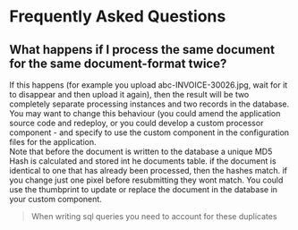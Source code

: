 # Frequently Asked Questions

## What happens if I process the same document for the same document-format twice?

If this happens (for example you upload abc-INVOICE-30026.jpg, wait for it to disappear and then upload it again), then the result will be two completely separate processing instances and two records in the database.  You may want to change this behaviour (you could amend the application source code and redeploy, or you could develop a custom processor component - and specify to use the custom component in the configuration files for the application.  
Note that before the document is written to the database a unique MD5 Hash is calculated and stored int he documents table.  if the document is identical to one that has already been processed, then the hashes match.  if you change just one pixel before resubmitting they wont match.  You could use the thumbprint to update or replace the document in the database in your custom component.  

> When writing sql queries you need to account for these duplicates
